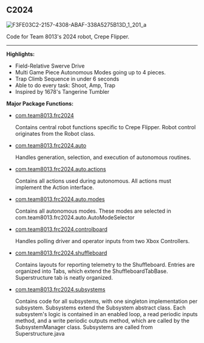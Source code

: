 C2024
--
![F3FE03C2-2157-4308-ABAF-338A5275B13D_1_201_a](https://github.com/maxconine/8013-2024-Crescendo-Imported-v2/assets/58146795/191848ec-dabc-4496-be2c-9f4f57d91866)

Code for Team 8013's 2024 robot, Crepe Flipper.

----------------------------------------------------------

**Highlights:**
- Field-Relative Swerve Drive
- Multi Game Piece Autonomous Modes going up to 4 pieces.
- Trap Climb Sequence in under 6 seconds
- Able to do every task: Shoot, Amp, Trap
- Inspired by 1678's Tangerine Tumbler

**Major Package Functions:**

- [com.team8013.frc2024](https://github.com/maxconine/8013-2024-Crescendo-Imported-v2/tree/Public-Code-2024/src/main/java/com/team8013/frc2024)

  Contains central robot functions specific to Crepe Flipper. Robot control originates from the Robot class.

- [com.team8013.frc2024.auto](https://github.com/maxconine/8013-2024-Crescendo-Imported-v2/tree/Public-Code-2024/src/main/java/com/team8013/frc2024/auto)

  Handles generation, selection, and execution of autonomous routines.

- [com.team8013.frc2024.auto.actions](https://github.com/maxconine/8013-2024-Crescendo-Imported-v2/tree/Public-Code-2024/src/main/java/com/team8013/frc2024/auto/actions)

  Contains all actions used during autonomous. All actions must implement the Action interface.

- [com.team8013.frc2024.auto.modes](https://github.com/maxconine/8013-2024-Crescendo-Imported-v2/tree/Public-Code-2024/src/main/java/com/team8013/frc2024/auto/modes)

  Contains all autonomous modes. These modes are selected in com.team8013.frc2024.auto.AutoModeSelector

- [com.team8013.frc2024.controlboard](https://github.com/maxconine/8013-2024-Crescendo-Imported-v2/tree/Public-Code-2024/src/main/java/com/team8013/frc2024/controlboard)

  Handles polling driver and operator inputs from two Xbox Controllers.

- [com.team8013.frc2024.shuffleboard](https://github.com/maxconine/8013-2024-Crescendo-Imported-v2/tree/Public-Code-2024/src/main/java/com/team8013/frc2024/shuffleboard)

  Contains layouts for reporting telemetry to the Shuffleboard. Entries are organized into Tabs, which extend the ShuffleboardTabBase. Superstructure tab is neatly organized.

- [com.team8013.frc2024.subsystems](https://github.com/maxconine/8013-2024-Crescendo-Imported-v2/tree/Public-Code-2024/src/main/java/com/team8013/frc2024/subsystems)

  Contains code for all subsystems, with one singleton implementation per subsystem. Subsystems extend the Subsystem abstract class. Each subsystem's logic is contained in an enabled     loop, a read periodic inputs method, and a write periodic outputs method, which are called by the SubsystemManager class. Subsystems are called from Superstructure.java
